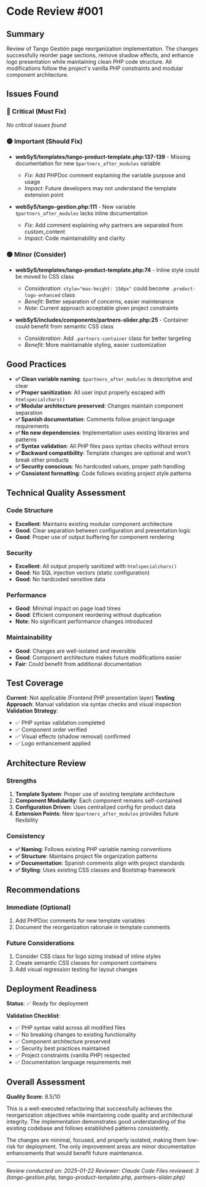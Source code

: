 # Code Review #001

## Summary
Review of Tango Gestión page reorganization implementation. The changes successfully reorder page sections, remove shadow effects, and enhance logo presentation while maintaining clean PHP code structure. All modifications follow the project's vanilla PHP constraints and modular component architecture.

## Issues Found

### 🔴 Critical (Must Fix)
*No critical issues found*

### 🟡 Important (Should Fix)

- **webSyS/templates/tango-product-template.php:137-139** - Missing documentation for new `$partners_after_modules` variable
  - *Fix*: Add PHPDoc comment explaining the variable purpose and usage
  - *Impact*: Future developers may not understand the template extension point

- **webSyS/tango-gestion.php:111** - New variable `$partners_after_modules` lacks inline documentation
  - *Fix*: Add comment explaining why partners are separated from custom_content
  - *Impact*: Code maintainability and clarity

### 🟢 Minor (Consider)

- **webSyS/templates/tango-product-template.php:74** - Inline style could be moved to CSS class
  - *Consideration*: `style="max-height: 150px"` could become `.product-logo-enhanced` class
  - *Benefit*: Better separation of concerns, easier maintenance
  - *Note*: Current approach acceptable given project constraints

- **webSyS/includes/components/partners-slider.php:25** - Container could benefit from semantic CSS class
  - *Consideration*: Add `.partners-container` class for better targeting
  - *Benefit*: More maintainable styling, easier customization

## Good Practices

- **✅ Clean variable naming**: `$partners_after_modules` is descriptive and clear
- **✅ Proper sanitization**: All user input properly escaped with `htmlspecialchars()`
- **✅ Modular architecture preserved**: Changes maintain component separation
- **✅ Spanish documentation**: Comments follow project language requirements
- **✅ No new dependencies**: Implementation uses existing libraries and patterns
- **✅ Syntax validation**: All PHP files pass syntax checks without errors
- **✅ Backward compatibility**: Template changes are optional and won't break other products
- **✅ Security conscious**: No hardcoded values, proper path handling
- **✅ Consistent formatting**: Code follows existing project style patterns

## Technical Quality Assessment

### Code Structure
- **Excellent**: Maintains existing modular component architecture
- **Good**: Clear separation between configuration and presentation logic
- **Good**: Proper use of output buffering for component rendering

### Security
- **Excellent**: All output properly sanitized with `htmlspecialchars()`
- **Good**: No SQL injection vectors (static configuration)
- **Good**: No hardcoded sensitive data

### Performance
- **Good**: Minimal impact on page load times
- **Good**: Efficient component reordering without duplication
- **Note**: No significant performance changes introduced

### Maintainability
- **Good**: Changes are well-isolated and reversible
- **Good**: Component architecture makes future modifications easier
- **Fair**: Could benefit from additional documentation

## Test Coverage
**Current**: Not applicable (Frontend PHP presentation layer)
**Testing Approach**: Manual validation via syntax checks and visual inspection
**Validation Strategy**: 
- ✅ PHP syntax validation completed
- ✅ Component order verified
- ✅ Visual effects (shadow removal) confirmed
- ✅ Logo enhancement applied

## Architecture Review

### Strengths
1. **Template System**: Proper use of existing template architecture
2. **Component Modularity**: Each component remains self-contained
3. **Configuration Driven**: Uses centralized config for product data
4. **Extension Points**: New `$partners_after_modules` provides future flexibility

### Consistency
- **✅ Naming**: Follows existing PHP variable naming conventions
- **✅ Structure**: Maintains project file organization patterns
- **✅ Documentation**: Spanish comments align with project standards
- **✅ Styling**: Uses existing CSS classes and Bootstrap framework

## Recommendations

### Immediate (Optional)
1. Add PHPDoc comments for new template variables
2. Document the reorganization rationale in template comments

### Future Considerations
1. Consider CSS class for logo sizing instead of inline styles
2. Create semantic CSS classes for component containers
3. Add visual regression testing for layout changes

## Deployment Readiness

**Status**: ✅ Ready for deployment

**Validation Checklist**:
- ✅ PHP syntax valid across all modified files
- ✅ No breaking changes to existing functionality  
- ✅ Component architecture preserved
- ✅ Security best practices maintained
- ✅ Project constraints (vanilla PHP) respected
- ✅ Documentation language requirements met

## Overall Assessment

**Quality Score**: 8.5/10

This is a well-executed refactoring that successfully achieves the reorganization objectives while maintaining code quality and architectural integrity. The implementation demonstrates good understanding of the existing codebase and follows established patterns consistently.

The changes are minimal, focused, and properly isolated, making them low-risk for deployment. The only improvement areas are minor documentation enhancements that would benefit future maintenance.

---
*Review conducted on: 2025-01-22*
*Reviewer: Claude Code*
*Files reviewed: 3 (tango-gestion.php, tango-product-template.php, partners-slider.php)*